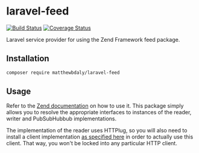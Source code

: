 # laravel-feed

[![Build Status](https://travis-ci.org/matthewbdaly/laravel-feed.svg?branch=master)](https://travis-ci.org/matthewbdaly/laravel-feed)
[![Coverage Status](https://coveralls.io/repos/github/matthewbdaly/laravel-feed/badge.svg?branch=master)](https://coveralls.io/github/matthewbdaly/laravel-feed?branch=master)

Laravel service provider for using the Zend Framework feed package.

Installation
------------

```bash
composer require matthewbdaly/laravel-feed
```

Usage
-----

Refer to the [Zend documentation](https://docs.zendframework.com/zend-feed/intro/) on how to use it. This package simply allows you to resolve the appropriate interfaces to instances of the reader, writer and PubSubHubbub implementations.

The implementation of the reader uses HTTPlug, so you will also need to install a client implementation [as specified here](http://docs.php-http.org/en/latest/httplug/users.html) in order to actually use this client. That way, you won't be locked into any particular HTTP client.
